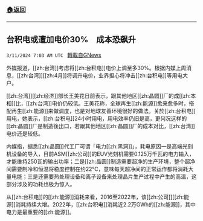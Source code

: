 ###  [:house:返回](README.md)
---


## 台积电或遭加电价30%　成本恐飙升
`3/11/2024 7:03 AM UTC ` [轉載自GNews](https://gnews.org/articles/2383483)

外媒报道，[[zh:台湾]]考虑将[[zh:台积电]]电价上调至多30%。根据内媒上周消息，[[zh:台湾]][[zh:4月]]将调升电价，业界担心将冲击[[zh:台积电]]等用电大户。

[[zh:台湾]][[zh:经济]]部长王美花日前表示，跟其他地区[[zh:晶圆]]厂的成[[zh:本相]]比，[[zh:台湾]]电价仍较低。王美花称，全球再生[[zh:能源]]愈来愈多时，搭配再生[[zh:能源]]来做调度，也是对地球友善环境很好的做法。关於[[zh:台积电]]用电，她表示，[[zh:台积电]]24小时用电，用电效率仍旧是高，更何况这样的[[zh:晶圆]]厂是制造後出口，若跟其他地区[[zh:晶圆]]厂的成本对比，[[zh:台湾]]电价还是较低。

内媒指，据悉[[zh:晶圆]]代工厂可谓「电力[[zh:黑洞]]」，耗电原因一是高端光刻机设备的导入，目前ASM[[zh:公司]]的EUV光刻机需要0.125万千瓦的电力输入，才能维持250瓦的输出功率；二是[[zh:晶圆]]制造需要超净的生产环境，整个超净间需要制冷和恒温将稳度控制在约22℃，意味每天超净间的正常运作都将消耗大量电能；三是还需要热处理设备和离子设备来处理晶片生产过程中产生的高温，这部分涉及的功耗也极为惊人。

从[[zh:台积电]]的[[zh:能源]]消耗来看，2016至2022年，该[[zh:公司]][[zh:能源]]消耗持续大增。2022年，[[zh:台积电]]消耗近2.2万GWh的[[zh:能源]]，其中电力是最重要的[[zh:能源]]。
